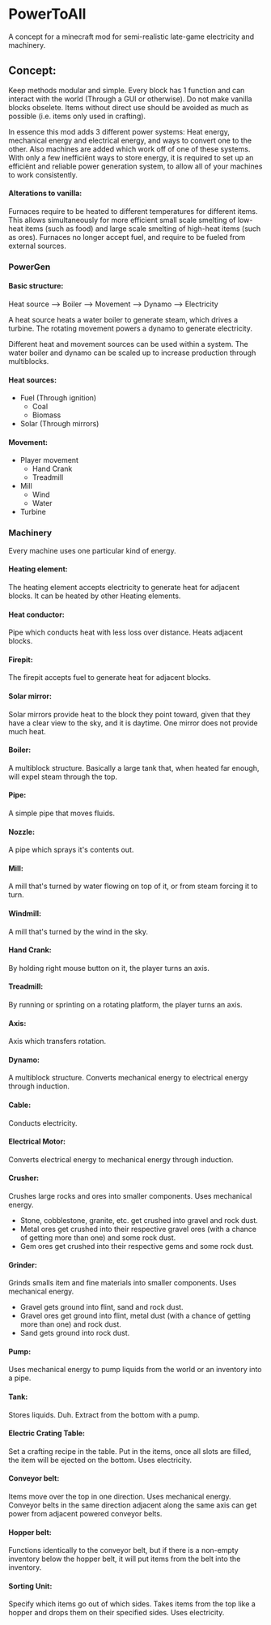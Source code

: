 # PowerToAll
A concept for a minecraft mod for semi-realistic late-game electricity and machinery.


## Concept:

Keep methods modular and simple. Every block has 1 function and can interact with the world (Through a GUI or otherwise). Do not make vanilla blocks obselete. Items without direct use should be avoided as much as possible (i.e. items only used in crafting).

In essence this mod adds 3 different power systems: Heat energy, mechanical energy and electrical energy, and ways to convert one to the other. Also machines are added which work off of one of these systems. With only a few inefficiënt ways to store energy, it is required to set up an efficiënt and reliable power generation system, to allow all of your machines to work consistently.

#### Alterations to vanilla:
Furnaces require to be heated to different temperatures for different items. This allows simultaneously for more efficient small scale smelting of low-heat items (such as food) and large scale smelting of high-heat items (such as ores). Furnaces no longer accept fuel, and require to be fueled from external sources.

### PowerGen
#### Basic structure:
Heat source --> Boiler --> Movement --> Dynamo --> Electricity

A heat source heats a water boiler to generate steam, which drives a turbine. The rotating movement powers a dynamo to generate electricity.

Different heat and movement sources can be used within a system. The water boiler and dynamo can be scaled up to increase production through multiblocks.

#### Heat sources:
- Fuel (Through ignition)
    - Coal
    - Biomass
- Solar (Through mirrors)

#### Movement:
- Player movement
    - Hand Crank
    - Treadmill
- Mill
    - Wind
    - Water
- Turbine

### Machinery
Every machine uses one particular kind of energy.

#### Heating element:
The heating element accepts electricity to generate heat for adjacent blocks. It can be heated by other Heating elements.

#### Heat conductor:
Pipe which conducts heat with less loss over distance. Heats adjacent blocks.

#### Firepit:
The firepit accepts fuel to generate heat for adjacent blocks. 

#### Solar mirror:
Solar mirrors provide heat to the block they point toward, given that they have a clear view to the sky, and it is daytime. One mirror does not provide much heat.

#### Boiler:
A multiblock structure. Basically a large tank that, when heated far enough, will expel steam through the top.

#### Pipe:
A simple pipe that moves fluids.

#### Nozzle:
A pipe which sprays it's contents out.

#### Mill:
A mill that's turned by water flowing on top of it, or from steam forcing it to turn.

#### Windmill:
A mill that's turned by the wind in the sky.

#### Hand Crank:
By holding right mouse button on it, the player turns an axis.

#### Treadmill:
By running or sprinting on a rotating platform, the player turns an axis.

#### Axis:
Axis which transfers rotation.

#### Dynamo:
A multiblock structure. Converts mechanical energy to electrical energy through induction.

#### Cable:
Conducts electricity.

#### Electrical Motor:
Converts electrical energy to mechanical energy through induction.

#### Crusher:
Crushes large rocks and ores into smaller components. Uses mechanical energy.  
- Stone, cobblestone, granite, etc. get crushed into gravel and rock dust.
- Metal ores get crushed into their respective gravel ores (with a chance of getting more than one) and some rock dust.
- Gem ores get crushed into their respective gems and some rock dust.

#### Grinder:
Grinds smalls item and fine materials into smaller components. Uses mechanical energy.  
- Gravel gets ground into flint, sand and rock dust.
- Gravel ores get ground into flint, metal dust (with a chance of getting more than one) and rock dust.
- Sand gets ground into rock dust.

#### Pump:
Uses mechanical energy to pump liquids from the world or an inventory into a pipe.

#### Tank:
Stores liquids. Duh. Extract from the bottom with a pump.

#### Electric Crating Table:
Set a crafting recipe in the table. Put in the items, once all slots are filled, the item will be ejected on the bottom. Uses electricity.

#### Conveyor belt:
Items move over the top in one direction. Uses mechanical energy. Conveyor belts in the same direction adjacent along the same axis can get power from adjacent powered conveyor belts.

#### Hopper belt:
Functions identically to the conveyor belt, but if there is a non-empty inventory below the hopper belt, it will put items from the belt into the inventory.

#### Sorting Unit:
Specify which items go out of which sides. Takes items from the top like a hopper and drops them on their specified sides. Uses electricity.

